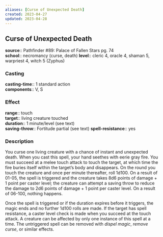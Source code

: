 ```yaml
---
aliases: [Curse of Unexpected Death]
created: 2023-04-27
updated: 2023-04-28
---
```


## Curse of Unexpected Death

**source**:: Pathfinder \#89: Palace of Fallen Stars pg. 74  
**school**:: necromancy (curse, death)
**level**:: cleric 4, oracle 4, shaman 5, warpriest 4, witch 5 (Zyphus)

### Casting

**casting-time**:: 1 standard action  
**components**:: V, S

### Effect

**range**:: touch  
**target**:: living creature touched  
**duration**:: 1 minute/level (see text)  
**saving-throw**:: Fortitude partial (see text)
**spell-resistance**:: yes

### Description

You curse one living creature with a chance of instant and unexpected death. When you cast this spell, your hand seethes with eerie gray fire. You must succeed at a melee touch attack to touch the target, at which time the fire buries itself within the target’s body and disappears. On the round you touch the creature and once per minute thereafter, roll 1d100. On a result of 01-05, the spell is triggered and the creature takes 8d6 points of damage + 1 point per caster level; the creature can attempt a saving throw to reduce the damage to 2d6 points of damage + 1 point per caster level. On a result of 06-100, nothing happens.  
  
Once the spell is triggered or if the duration expires before it triggers, the magic ends and no further 1d100 rolls are made. If the target has spell resistance, a caster level check is made when you succeed at the touch attack. A creature can be affected by only one instance of this spell at a time. The untriggered spell can be removed with *dispel magic*, *remove curse*, or similar effects.
